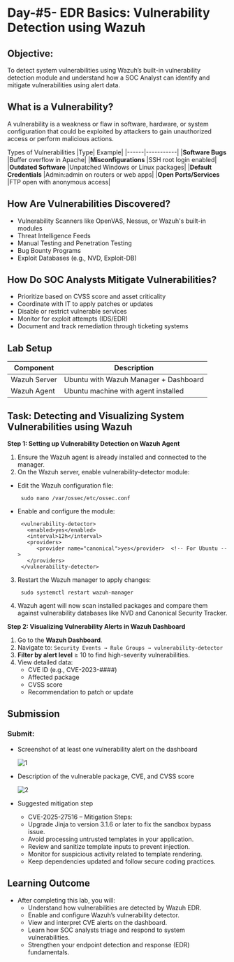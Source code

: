 # Day-#5- EDR Basics: Vulnerability Detection using Wazuh
## Objective:
To detect system vulnerabilities using Wazuh’s built-in vulnerability detection module and understand how a SOC Analyst can identify and mitigate vulnerabilities using alert data.

## What is a Vulnerability?
A vulnerability is a weakness or flaw in software, hardware, or system configuration that could be exploited by attackers to gain unauthorized access or perform malicious actions.

Types of Vulnerabilities
|Type|	Example|
|------|-----------|
|**Software Bugs**	|Buffer overflow in Apache|
|**Misconfigurations**	|SSH root login enabled|
|**Outdated Software**	|Unpatched Windows or Linux packages|
|**Default Credentials**	|Admin:admin on routers or web apps|
|**Open Ports/Services**	|FTP open with anonymous access|

## How Are Vulnerabilities Discovered?

- Vulnerability Scanners like OpenVAS, Nessus, or Wazuh's built-in modules
- Threat Intelligence Feeds
- Manual Testing and Penetration Testing
- Bug Bounty Programs
- Exploit Databases (e.g., NVD, Exploit-DB)

## How Do SOC Analysts Mitigate Vulnerabilities?
- Prioritize based on CVSS score and asset criticality
- Coordinate with IT to apply patches or updates
- Disable or restrict vulnerable services
- Monitor for exploit attempts (IDS/EDR)
- Document and track remediation through ticketing systems

## Lab Setup
|Component	|Description|
|-----|----|
|Wazuh Server|	Ubuntu with Wazuh Manager + Dashboard|
|Wazuh Agent	|Ubuntu machine with agent installed|

## Task: Detecting and Visualizing System Vulnerabilities using Wazuh

**Step 1: Setting up Vulnerability Detection on Wazuh Agent**
1. Ensure the Wazuh agent is already installed and connected to the manager.
2. On the Wazuh server, enable vulnerability-detector module:
- Edit the Wazuh configuration file:

       sudo nano /var/ossec/etc/ossec.conf

- Enable and configure the module:

       <vulnerability-detector>
         <enabled>yes</enabled>
         <interval>12h</interval>
         <providers>
            <provider name="canonical">yes</provider>  <!-- For Ubuntu -->
         </providers>
       </vulnerability-detector>

3. Restart the Wazuh manager to apply changes:

        sudo systemctl restart wazuh-manager

4. Wazuh agent will now scan installed packages and compare them against vulnerability databases like NVD and Canonical Security Tracker.

**Step 2: Visualizing Vulnerability Alerts in Wazuh Dashboard**

1. Go to the **Wazuh Dashboard**.
2. Navigate to: `Security Events → Rule Groups → vulnerability-detector`
3. **Filter by alert level** ≥ 10 to find high-severity vulnerabilities.
4. View detailed data:
   - CVE ID (e.g., CVE-2023-####)
   - Affected package
   - CVSS score
   - Recommendation to patch or update

## Submission
### Submit:

- Screenshot of at least one vulnerability alert on the dashboard

  ![1](https://github.com/user-attachments/assets/147a6e07-d675-454a-9bf1-3240d0a2f600)

- Description of the vulnerable package, CVE, and CVSS score

  ![2](https://github.com/user-attachments/assets/316899f0-a0bd-4b2a-8c52-b0d4f4934e63)

- Suggested mitigation step
  - CVE-2025-27516 – Mitigation Steps:
   - Upgrade Jinja to version 3.1.6 or later to fix the sandbox bypass issue.
   - Avoid processing untrusted templates in your application.
   - Review and sanitize template inputs to prevent injection.
   - Monitor for suspicious activity related to template rendering.
   - Keep dependencies updated and follow secure coding practices.

## Learning Outcome
- After completing this lab, you will:
   - Understand how vulnerabilities are detected by Wazuh EDR.
   - Enable and configure Wazuh’s vulnerability detector.
   - View and interpret CVE alerts on the dashboard.
   - Learn how SOC analysts triage and respond to system vulnerabilities.
   - Strengthen your endpoint detection and response (EDR) fundamentals.
